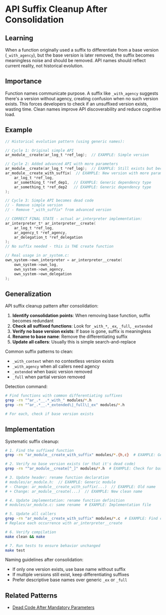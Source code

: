 # API Suffix Cleanup After Consolidation

## Learning
When a function originally used a suffix to differentiate from a base version (`_with_agency`), but the base version is later removed, the suffix becomes meaningless noise and should be removed. API names should reflect current reality, not historical evolution.

## Importance
Function names communicate purpose. A suffix like `_with_agency` suggests there's a version without agency, creating confusion when no such version exists. This forces developers to check if an unsuffixed version exists, wasting time. Clean names improve API discoverability and reduce cognitive load.

## Example
```c
// Historical evolution pattern (using generic names):

// Cycle 1: Original simple API
ar_module__create(ar_log_t *ref_log);  // EXAMPLE: Simple version

// Cycle 2: Added advanced API with more parameters
ar_module__create(ar_log_t *ref_log);  // EXAMPLE: Still exists but becoming dead code
ar_module__create_with_suffix(  // EXAMPLE: New version with more parameters
    ar_log_t *ref_log,
    ar_something_t *ref_dep1,  // EXAMPLE: Generic dependency type
    ar_something_t *ref_dep2   // EXAMPLE: Generic dependency type
);

// Cycle 3: Simple API becomes dead code
// - Remove simple version
// - Remove "_with_suffix" from advanced version

// CORRECT FINAL STATE - actual ar_interpreter implementation:
ar_interpreter_t* ar_interpreter__create(
    ar_log_t *ref_log,
    ar_agency_t *ref_agency,
    ar_delegation_t *ref_delegation
);
// No suffix needed - this is THE create function

// Real usage in ar_system.c:
own_system->own_interpreter = ar_interpreter__create(
    own_system->own_log,
    own_system->own_agency,
    own_system->own_delegation
);
```

## Generalization
API suffix cleanup pattern after consolidation:

1. **Identify consolidation points**: When removing base function, suffix becomes redundant
2. **Check all suffixed functions**: Look for `_with_*`, `_ex`, `_full`, `_extended`
3. **Verify no base version exists**: If base is gone, suffix is meaningless
4. **Rename to base name**: Remove the differentiating suffix
5. **Update all callers**: Usually this is simple search-and-replace

Common suffix patterns to clean:
- `_with_context` when no contextless version exists
- `_with_agency` when all callers need agency
- `_extended` when basic version removed
- `_full` when partial version removed

Detection command:
```bash
# Find functions with common differentiating suffixes
grep -rn "^ar_.*__.*_with_" modules/*.h
grep -rn "^ar_.*__.*_extended\|_full\|_ex" modules/*.h

# For each, check if base version exists
```

## Implementation
Systematic suffix cleanup:

```bash
# 1. Find the suffixed function
grep -rn "ar_module__create_with_suffix" modules/*.{h,c}  # EXAMPLE: Generic pattern

# 2. Verify no base version exists (or that it's dead code)
grep -rn "^ar_module__create[^_]" modules/*.h  # EXAMPLE: Check for base

# 3. Update header: rename function declaration
# modules/ar_module.h:  // EXAMPLE: Generic module
# - Change: ar_module__create_with_suffix(...)  // EXAMPLE: Old name
# + Change: ar_module__create(...)  // EXAMPLE: New clean name

# 4. Update implementation: rename function definition
# modules/ar_module.c: same rename  # EXAMPLE: Implementation file

# 5. Update all callers
grep -rn "ar_module__create_with_suffix" modules/*.c  # EXAMPLE: Find callers
# Replace each occurrence with ar_interpreter__create

# 6. Verify compilation
make clean && make

# 7. Run tests to ensure behavior unchanged
make test
```

Naming guidelines after consolidation:
- If only one version exists, use base name without suffix
- If multiple versions still exist, keep differentiating suffixes
- Prefer descriptive base names over generic `_ex` or `_full`

## Related Patterns
- [Dead Code After Mandatory Parameters](dead-code-after-mandatory-parameters.md)
